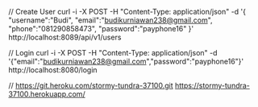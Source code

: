 // Create User
curl -i -X POST -H "Content-Type: application/json" -d '{
"username":"Budi",
"email":"budikurniawan238@gmail.com",
"phone":"081290858473",
"password":"payphone16"
}' http://localhost:8089/api/v1/users

// Login
curl -i -X POST -H "Content-Type: application/json" -d '{"email":"budikurniawan238@gmail.com","password":"payphone16"}' http://localhost:8080/login

//
https://git.heroku.com/stormy-tundra-37100.git
https://stormy-tundra-37100.herokuapp.com/